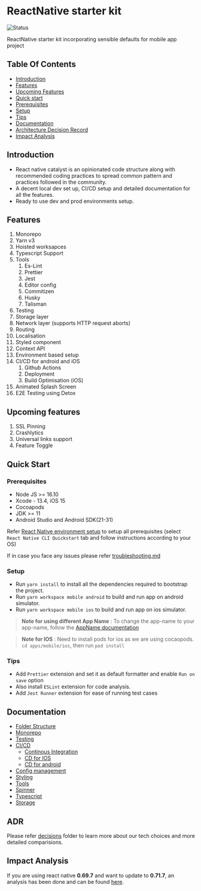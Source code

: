 # ReactNative starter kit

![Status](https://github.com/Regional-IT-India/getting-started/blob/main/badges/stable.svg)

ReactNative starter kit incorporating sensible defaults for mobile app project

## Table Of Contents

- [Introduction](#introduction)
- [Features](#features)
- [Upcoming Features](#upcoming-features)
- [Quick start](#quick-start)
- [Prerequisites](#prerequisites)
- [Setup](#setup)
- [Tips](#tips)
- [Documentation](#documentation)
- [Architecture Decision Record](#adr)
- [Impact Analysis](#impact-analysis)

## Introduction

- React native catalyst is an opinionated code structure along with recommended coding practices to spread common pattern and practices followed in the community.
- A decent local dev set up, CI/CD setup and detailed documentation for all the features.
- Ready to use dev and prod environments setup.

## Features

1. Monorepo
2. Yarn v3
3. Hoisted worksapces
4. Typescript Support
5. Tools
   1. Es-Lint
   2. Prettier
   3. Jest
   4. Editor config
   5. Commitizen
   6. Husky
   7. Talisman
6. Testing
7. Storage layer
8. Network layer (supports HTTP request aborts)
9. Routing
10. Localisation
11. Styled component
12. Context API
13. Environment based setup
14. CI/CD for android and iOS
    1. Github Actions
    2. Deployment
    3. Build Optimisation (iOS)
15. Animated Splash Screen
16. E2E Testing using Detox

## Upcoming features

1. SSL Pinning
2. Crashlytics
3. Universal links support
4. Feature Toggle

## Quick Start

### Prerequisites

- Node JS >= 16.10
- Xcode - 13.4, iOS 15
- Cocoapods
- JDK >= 11
- Android Studio and Android SDK(21-31)

Refer [React Native environment setup](https://reactnative.dev/docs/environment-setup) to setup all prerequisites (select `React Native CLI Quickstart` tab and follow instructions according to your OS)

If in case you face any issues please refer [troubleshooting.md](./TROUBLESHOOTING.md)

### Setup

- Run `yarn install` to install all the dependencies required to bootstrap the project.
- Run `yarn workspace mobile android` to build and run app on android simulator.
- Run `yarn workspace mobile ios` to build and run app on ios simulator.

> **Note for using different App Name** : To change the app-name to your app-name, follow the [AppName documentation](docs/app-name/README.md)

> **Note for IOS** : Need to install pods for ios as we are using cocaopods. `cd apps/mobile/ios`, then run `pod install`

### Tips

- Add `Prettier` extension and set it as default formatter and enable `Run on save` option
- Also install `ESLint` extension for code analysis.
- Add `Jest Runner` extension for ease of running test cases

## Documentation

- [Folder Structure](docs/folder-structure/README.md)
- [Monorepo](docs/monorepo/README.md)
- [Testing](docs/testing/README.md)
- [CI/CD]()
  - [Continous Integration](docs/cicd/CI.md)
  - [CD for IOS](docs/cicd/CD-IOS.md)
  - [CD for android](docs/cicd/CD-ANDROID.md)
- [Config management](docs/config/README.md)
- [Styling](docs/styling/README.md)
- [Tools](docs/tools/README.md)
- [Spinner](docs/spinner/README.md)
- [Typescript](docs/typescript/README.md)
- [Storage](docs/storage/README.md)

## ADR

Please refer [decisions](docs/decisions/) folder to learn more about our tech choices and more detailed comparisions.

## Impact Analysis

If you are using react native **0.69.7** and want to update to **0.71.7**, an analysis has been done and can be found [here](docs/impact-analysis/README.md 'here').

